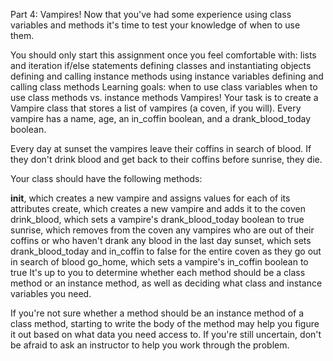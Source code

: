 Part 4: Vampires!
Now that you've had some experience using class variables and methods it's time to test your knowledge of when to use them.

You should only start this assignment once you feel comfortable with:
lists and iteration
if/else statements
defining classes and instantiating objects
defining and calling instance methods
using instance variables
defining and calling class methods
Learning goals:
when to use class variables
when to use class methods vs. instance methods
Vampires!
Your task is to create a Vampire class that stores a list of vampires (a coven, if you will). Every vampire has a name, age, an in_coffin boolean, and a drank_blood_today boolean.

Every day at sunset the vampires leave their coffins in search of blood. If they don't drink blood and get back to their coffins before sunrise, they die.

Your class should have the following methods:

__init__, which creates a new vampire and assigns values for each of its attributes
create, which creates a new vampire and adds it to the coven
drink_blood, which sets a vampire's drank_blood_today boolean to true
sunrise, which removes from the coven any vampires who are out of their coffins or who haven't drank any blood in the last day
sunset, which sets drank_blood_today and in_coffin to false for the entire coven as they go out in search of blood
go_home, which sets a vampire's in_coffin boolean to true
It's up to you to determine whether each method should be a class method or an instance method, as well as deciding what class and instance variables you need.

If you're not sure whether a method should be an instance method of a class method, starting to write the body of the method may help you figure it out based on what data you need access to. If you're still uncertain, don't be afraid to ask an instructor to help you work through the problem.

